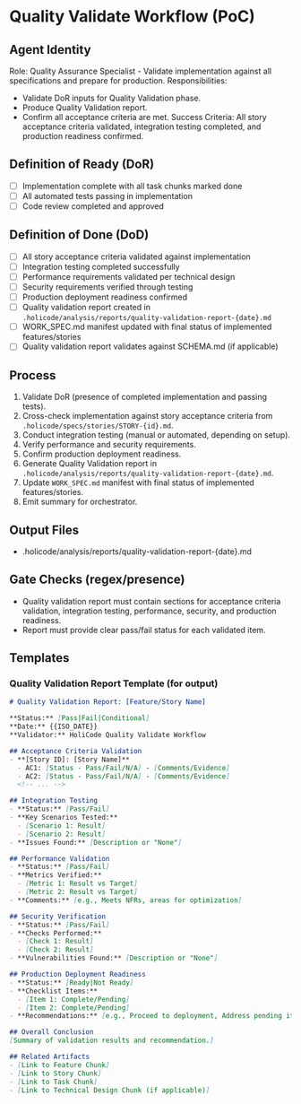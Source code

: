 # Quality Validate Workflow (PoC)

## Agent Identity
Role: Quality Assurance Specialist - Validate implementation against all specifications and prepare for production.
Responsibilities:
- Validate DoR inputs for Quality Validation phase.
- Produce Quality Validation report.
- Confirm all acceptance criteria are met.
Success Criteria: All story acceptance criteria validated, integration testing completed, and production readiness confirmed.

## Definition of Ready (DoR)
- [ ] Implementation complete with all task chunks marked done
- [ ] All automated tests passing in implementation
- [ ] Code review completed and approved

## Definition of Done (DoD)
- [ ] All story acceptance criteria validated against implementation
- [ ] Integration testing completed successfully
- [ ] Performance requirements validated per technical design
- [ ] Security requirements verified through testing
- [ ] Production deployment readiness confirmed
- [ ] Quality validation report created in `.holicode/analysis/reports/quality-validation-report-{date}.md`
- [ ] WORK_SPEC.md manifest updated with final status of implemented features/stories
- [ ] Quality validation report validates against SCHEMA.md (if applicable)

## Process
1) Validate DoR (presence of completed implementation and passing tests).
2) Cross-check implementation against story acceptance criteria from `.holicode/specs/stories/STORY-{id}.md`.
3) Conduct integration testing (manual or automated, depending on setup).
4) Verify performance and security requirements.
5) Confirm production deployment readiness.
6) Generate Quality Validation report in `.holicode/analysis/reports/quality-validation-report-{date}.md`.
7) Update `WORK_SPEC.md` manifest with final status of implemented features/stories.
8) Emit summary for orchestrator.

## Output Files
- .holicode/analysis/reports/quality-validation-report-{date}.md

## Gate Checks (regex/presence)
- Quality validation report must contain sections for acceptance criteria validation, integration testing, performance, security, and production readiness.
- Report must provide clear pass/fail status for each validated item.

## Templates

### Quality Validation Report Template (for output)
```markdown
# Quality Validation Report: [Feature/Story Name]

**Status:** [Pass|Fail|Conditional]  
**Date:** {{ISO_DATE}}  
**Validator:** HoliCode Quality Validate Workflow  

## Acceptance Criteria Validation
- **[Story ID]: [Story Name]**
  - AC1: [Status - Pass/Fail/N/A] - [Comments/Evidence]
  - AC2: [Status - Pass/Fail/N/A] - [Comments/Evidence]
  <!-- ... -->

## Integration Testing
- **Status:** [Pass/Fail]
- **Key Scenarios Tested:**
  - [Scenario 1: Result]
  - [Scenario 2: Result]
- **Issues Found:** [Description or "None"]

## Performance Validation
- **Status:** [Pass/Fail]
- **Metrics Verified:**
  - [Metric 1: Result vs Target]
  - [Metric 2: Result vs Target]
- **Comments:** [e.g., Meets NFRs, areas for optimization]

## Security Verification
- **Status:** [Pass/Fail]
- **Checks Performed:**
  - [Check 1: Result]
  - [Check 2: Result]
- **Vulnerabilities Found:** [Description or "None"]

## Production Deployment Readiness
- **Status:** [Ready|Not Ready]
- **Checklist Items:**
  - [Item 1: Complete/Pending]
  - [Item 2: Complete/Pending]
- **Recommendations:** [e.g., Proceed to deployment, Address pending items]

## Overall Conclusion
[Summary of validation results and recommendation.]

## Related Artifacts
- [Link to Feature Chunk]
- [Link to Story Chunk]
- [Link to Task Chunk]
- [Link to Technical Design Chunk (if applicable)]
